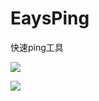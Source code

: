 # EaysPing
快速ping工具

[![](https://res.cloudinary.com/dfzokzfi5/image/upload/c_scale,w_124/v1411092419/app-store-button_pw05je.png)](https://itunes.apple.com/us/app/easyping-simple-practical/id741293580?l=zh&ls=1&mt=12)

![](http://a1.mzstatic.com/us/r30/Purple122/v4/5e/84/df/5e84df72-8f2e-edda-b113-c572e4e78c48/screen800x500.jpeg)
